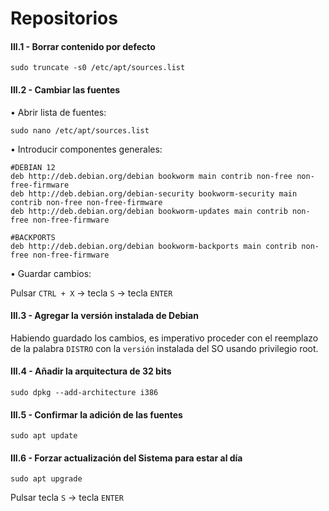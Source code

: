 # Repositorios

#### III.1 - Borrar contenido por defecto

~~~
sudo truncate -s0 /etc/apt/sources.list
~~~

#### III.2 - Cambiar las fuentes

• Abrir lista de fuentes:

~~~
sudo nano /etc/apt/sources.list
~~~

• Introducir componentes generales:

~~~
#DEBIAN 12
deb http://deb.debian.org/debian bookworm main contrib non-free non-free-firmware
deb http://deb.debian.org/debian-security bookworm-security main contrib non-free non-free-firmware
deb http://deb.debian.org/debian bookworm-updates main contrib non-free non-free-firmware

#BACKPORTS
deb http://deb.debian.org/debian bookworm-backports main contrib non-free non-free-firmware
~~~

• Guardar cambios:

Pulsar `CTRL + X` → tecla `S` → tecla `ENTER`


#### III.3 - Agregar la versión instalada de Debian

Habiendo guardado los cambios, es imperativo proceder con el reemplazo de la palabra `DISTRO` con la `versión` instalada del SO usando privilegio root.


#### III.4 - Añadir la arquitectura de 32 bits 

~~~
sudo dpkg --add-architecture i386
~~~


#### III.5 - Confirmar la adición de las fuentes

~~~
sudo apt update
~~~


#### III.6 - Forzar actualización del Sistema para estar al día

~~~
sudo apt upgrade
~~~

Pulsar tecla `S` → tecla `ENTER`
